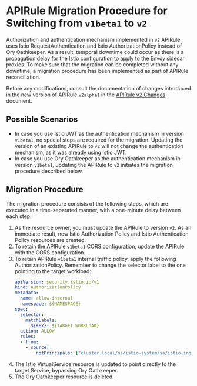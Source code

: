 # APIRule Migration Procedure for Switching from `v1beta1` to `v2`

Authorization and authentication mechanism implemented in `v2` APIRule uses Istio RequestAuthentication and Istio AuthorizationPolicy instead of Ory Oathkeeper. 
As a result, temporal downtime could occur as there is a propagation delay for the Istio configuration to apply to the Envoy sidecar proxies.
To make sure that the migration can be completed without any downtime, a migration procedure has been implemented as part of APIRule reconciliation.

Before any modifications, consult the documentation of changes introduced in the new version of APIRule `v2alpha1` in the [APIRule v2 Changes](04-70-changes-in-apirule-v2.md) document.

## Possible Scenarios

- In case you use Istio JWT as the authentication mechanism in version `v1beta1`, no special steps are required for the migration. Updating the version of an existing APIRule to `v2` will not change the authentication mechanism, as it was already using Istio JWT.
- In case you use Ory Oathkeeper as the authentication mechanism in version `v1beta1`, updating the APIRule to `v2` initiates the migration procedure described below.

## Migration Procedure

The migration procedure consists of the following steps, which are executed in a time-separated manner, with a one-minute delay between each step:
1.  As the resource owner, you must update the APIRule to version `v2`. As an immediate result, new Istio Authorization Policy and Istio Authentication Policy resources are created.
2. To retain the APIRule `v1beta1` CORS configuration, update the APIRule with the CORS configuration.
3. To retain APIRule `v1beta1` internal traffic policy, apply the following AuthorizationPolicy. Remember to change the selector label to the one pointing to the target workload:
    ```yaml
    apiVersion: security.istio.io/v1
    kind: AuthorizationPolicy
    metadata:
      name: allow-internal
      namespace: ${NAMESPACE}
    spec:
      selector:
        matchLabels:
          ${KEY}: ${TARGET_WORKLOAD}
      action: ALLOW
      rules:
      - from:
        - source:
            notPrincipals: ["cluster.local/ns/istio-system/sa/istio-ingressgateway-service-account"]
    ```
4. The Istio VirtualService resource is updated to point directly to the target Service, bypassing Ory Oathkeeper.
5. The Ory Oathkeeper resource is deleted.
